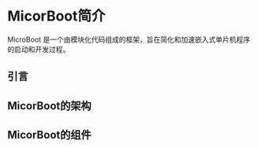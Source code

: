
# MicorBoot简介

  MicroBoot 是一个由模块化代码组成的框架，旨在简化和加速嵌入式单片机程序的启动和开发过程。

## 引言

## MicorBoot的架构

## MicorBoot的组件
